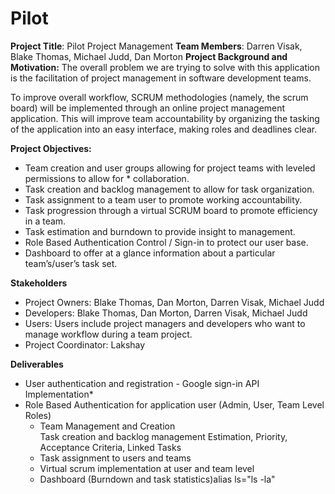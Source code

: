 # Pilot

**Project Title**: Pilot Project Management
**Team Members**: Darren Visak, Blake Thomas, Michael Judd, Dan Morton
**Project Background and Motivation:**
The overall problem we are trying to solve with this application is the facilitation of project management in software development teams. 

To improve overall workflow, SCRUM methodologies (namely, the scrum board) will be implemented through an online project management application. This will improve team accountability by organizing the tasking of the application into an easy interface, making roles and deadlines clear. 

**Project Objectives:**
* Team creation and user groups allowing for project teams with leveled permissions to allow for * collaboration. 
* Task creation and backlog management to allow for task organization.
* Task assignment to a team user to promote working accountability.
* Task progression through a virtual SCRUM board to promote efficiency in a team.
* Task estimation and burndown to provide insight to management.
* Role Based Authentication Control / Sign-in to protect our user base.
* Dashboard to offer at a glance information about a particular team’s/user’s task set.

**Stakeholders**
* Project Owners: Blake Thomas, Dan Morton, Darren Visak, Michael Judd
* Developers: Blake Thomas, Dan Morton, Darren Visak, Michael Judd
* Users: Users include project managers and developers who want to manage workflow during a team project.
* Project Coordinator: Lakshay

**Deliverables**
* User authentication and registration - Google sign-in API Implementation* 
* Role Based Authentication for application user (Admin, User, Team Level Roles)
    * Team Management and Creation  
    Task creation and backlog management
    Estimation, Priority, Acceptance Criteria, Linked Tasks
    * Task assignment to users and teams
    * Virtual scrum implementation at user and team level
    * Dashboard (Burndown and task statistics)alias ls="ls -la"

